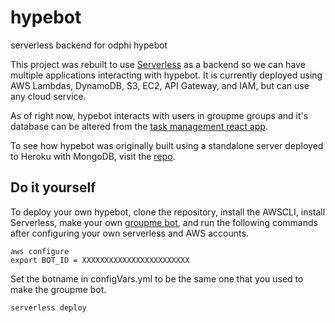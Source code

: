 # hypebot
serverless backend for odphi hypebot

This project was rebuilt to use [Serverless](https://serverless.com/) as a backend so we can have multiple applications interacting with hypebot. It is currently deployed using AWS Lambdas, DynamoDB, S3, EC2, API Gateway, and IAM, but can use any cloud service. 

As of right now, hypebot interacts with users in groupme groups and it's database can be altered from the [task management react app](https://github.com/rojaswestall/hypebot-dashboard).

To see how hypebot was originally built using a standalone server deployed to Heroku with MongoDB, visit the [repo](https://github.com/rojaswestall/odphi-hypebot).

## Do it yourself

To deploy your own hypebot, clone the repository, install the AWSCLI, install Serverless, make your own [groupme bot](https://dev.groupme.com), and run the following commands after configuring your own serverless and AWS accounts.

```
aws configure
export BOT_ID = XXXXXXXXXXXXXXXXXXXXXXXX
```

Set the botname in configVars.yml to be the same one that you used to make the groupme bot.

```
serverless deploy
```
